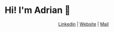 # Hi! I'm Adrian 👋

<p align="center">
<a href="https://www.linkedin.com/in/adrian-piekarz-1b7b60252/">Linkedin</a> | <a href=" ">Website</a> | <a href="mailto:adrian.piekarz3@gmail.com">Mail</a>
</p>
